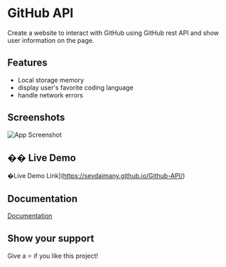 
# GitHub API

Create a website to interact with GitHub using GitHub rest API and show 
user information on the page.



## Features

- Local storage memory
- display user's favorite coding language
- handle network errors


## Screenshots

![App 
Screenshot](https://github.com/sevdaimany/github-api/blob/master/img/screenshot.png)

## �� Live Demo
�Live Demo Link](https://sevdaimany.github.io/Github-API/)

## Documentation

[Documentation](https://github.com/sevdaimany/github-api/blob/master/midterm.pdf)

## Show your support

Give a ⭐️ if you like this project!

